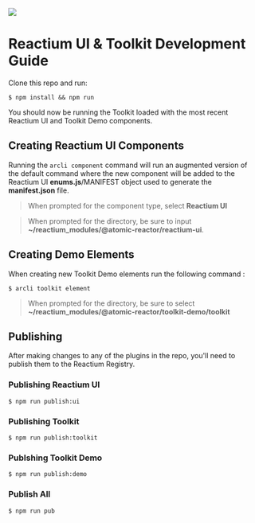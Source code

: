 ![](https://image.ibb.co/ee2WaG/atomic_reactor.png)

# Reactium UI & Toolkit Development Guide

Clone this repo and run:

```
$ npm install && npm run
```

You should now be running the Toolkit loaded with the most recent Reactium UI and Toolkit Demo components.

## Creating Reactium UI Components

Running the `arcli component` command will run an augmented version of the default command where the new component will be added to the Reactium UI **enums.js**/MANIFEST object used to generate the **manifest.json** file.

> When prompted for the component type, select **Reactium UI**

> When prompted for the directory, be sure to input **~/reactium_modules/@atomic-reactor/reactium-ui**.

## Creating Demo Elements

When creating new Toolkit Demo elements run the following command :

```
$ arcli toolkit element
```

> When prompted for the directory, be sure to select **~/reactium_modules/@atomic-reactor/toolkit-demo/toolkit**

## Publishing

After making changes to any of the plugins in the repo, you'll need to publish them to the Reactium Registry.

### Publishing Reactium UI

```
$ npm run publish:ui
```

### Publishing Toolkit

```
$ npm run publish:toolkit
```

### Publshing Toolkit Demo

```
$ npm run publish:demo
```

### Publish All

```
$ npm run pub
```

